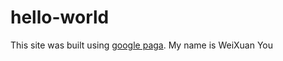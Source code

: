 # hello-world

This site was built using [google paga](https://translate.google.com/).
My name is WeiXuan You
